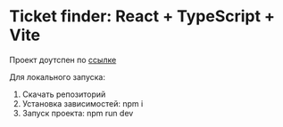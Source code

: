 # Ticket finder: React + TypeScript + Vite

Проект доутспен по [ссылке](https://MickKrishtopa.github.io/tickets-finder/)

Для локального запуска:

1. Скачать репозиторий
2. Установка зависимостей: npm i
3. Запуск проекта: npm run dev

